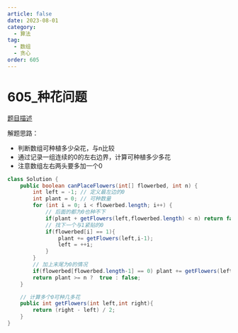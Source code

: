 ```yaml
---
article: false
date: 2023-08-01
category: 
  - 算法
tag: 
  - 数组
  - 贪心
order: 605
---
```


# 605_种花问题


<Badge text="简单" type="tip" vertical="middle" />

[题目描述](https://leetcode.cn/problems/can-place-flowers/description/?envType=study-plan-v2&envId=leetcode-75)


解题思路：
- 判断数组可种植多少朵花，与n比较
- 通过记录一组连续的0的左右边界，计算可种植多少多花
- 注意数组左右两头要多加一个0


```java
class Solution {
    public boolean canPlaceFlowers(int[] flowerbed, int n) {
        int left = -1; // 定义最左边的0
        int plant = 0; // 可种数量
        for (int i = 0; i < flowerbed.length; i++) {
            // 后面的都为0也种不下
            if(plant + getFlowers(left,flowerbed.length) < n) return false;
            // 找下一个与1紧贴的0
            if(flowerbed[i] == 1){
                plant += getFlowers(left,i-1);
                left = ++i;
            }
        }
        // 加上末尾为0的情况
        if(flowerbed[flowerbed.length-1] == 0) plant += getFlowers(left,flowerbed.length);
        return plant >= n ?  true : false;
    }

    // 计算多个0可种几多花
    public int getFlowers(int left,int right){
        return (right - left) / 2;
    }
}
```